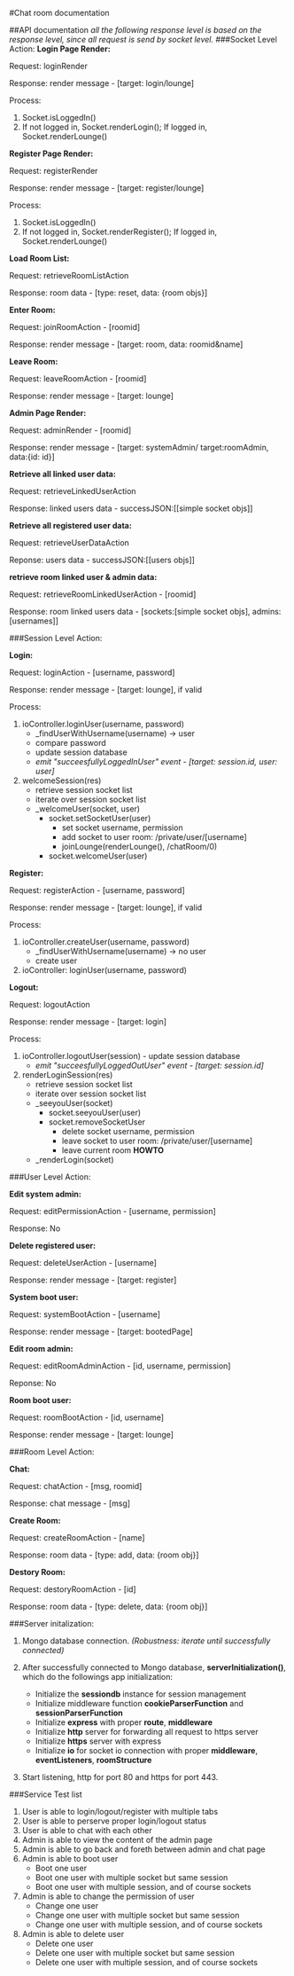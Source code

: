 #Chat room documentation


##API documentation
_all the following response level is based on the response level, since all request is send by socket level._
###Socket Level Action:
**Login Page Render:**

Request: loginRender

Response: render message - [target: login/lounge] 

Process:

1. Socket.isLoggedIn()
2. If not logged in, Socket.renderLogin(); If logged in, Socket.renderLounge()


**Register Page Render:**

Request: registerRender

Response: render message - [target: register/lounge]

Process:

1. Socket.isLoggedIn()
2. If not logged in, Socket.renderRegister(); If logged in, Socket.renderLounge()

**Load Room List:**

Request: retrieveRoomListAction

Response: room data - [type: reset, data: {room objs}]

**Enter Room:**

Request: joinRoomAction - [roomid]

Response: render message - [target: room, data: roomid&name]

**Leave Room:**

Request: leaveRoomAction - [roomid]

Response: render message - [target: lounge]

**Admin Page Render:**

Request: adminRender - [roomid]

Response: render message - [target: systemAdmin/ target:roomAdmin, data:{id: id}]

**Retrieve all linked user data:**

Request: retrieveLinkedUserAction

Response: linked users data - successJSON:[[simple socket objs]]

**Retrieve all registered user data:**

Request: retrieveUserDataAction

Reponse: users data - successJSON:[[users objs]] 

**retrieve room linked user & admin data:**

Request: retrieveRoomLinkedUserAction - [roomid]

Response: room linked users data - [sockets:[simple socket objs], admins: [usernames]]

###Session Level Action:

**Login:**

Request: loginAction - [username, password]

Response: render message - [target: lounge], if valid

Process:

1. ioController.loginUser(username, password)
    - _findUserWithUsername(username) -> user
    - compare password
    - update session database
    - _emit "succeesfullyLoggedInUser" event - [target: session.id, user: user]_ 
 2. welcomeSession(res)
     - retrieve session socket list
     - iterate over session socket list
     - _welcomeUser(socket, user)
         - socket.setSocketUser(user)
             - set socket username, permission
             - add socket to user room: /private/user/[username]
             - joinLounge(renderLounge(), /chatRoom/0)
         - socket.welcomeUser(user) 
 
**Register:**

Request: registerAction - [username, password]

Response: render message - [target: lounge], if valid

Process:

1. ioController.createUser(username, password)
    - _findUserWithUsername(username) -> no user
    - create user
 2. ioController: loginUser(username, password)

 **Logout:**
 
Request: logoutAction

Response: render message - [target: login]

Process: 

1. ioController.logoutUser(session)
    	- update session database
	-  _emit "succeesfullyLoggedOutUser" event - [target: session.id]_
2. renderLoginSession(res)
     - retrieve session socket list
     - iterate over session socket list
     - _seeyouUser(socket)
         - socket.seeyouUser(user)
         - socket.removeSocketUser
             - delete socket username, permission
             - leave socket to user room: /private/user/[username]
             - leave current room **HOWTO**
     - _renderLogin(socket) 

###User Level Action:

**Edit system admin:**

Request: editPermissionAction - [username, permission]

Response: No

**Delete registered user:**

Request: deleteUserAction - [username]

Response: render message - [target: register]

**System boot user:**

Request: systemBootAction - [username]

Response: render message - [target: bootedPage]

**Edit room admin:**

Request: editRoomAdminAction - [id, username, permission]

Reponse: No

**Room boot user:**

Request: roomBootAction - [id, username]

Response: render message - [target: lounge]

 
###Room Level Action:

**Chat:**

Request: chatAction - [msg, roomid]

Response: chat message - [msg]

**Create Room:**

Request: createRoomAction - [name]

Response: room data - [type: add, data: {room obj}]

**Destory Room:**

Request: destoryRoomAction - [id]

Response: room data - [type: delete, data: {room obj}]




###Server initalization:
1. Mongo database connection. _(Robustness: iterate until successfully connected)_
2. After successfully connected to Mongo database, **serverInitialization()**, which do the followings app initialization:
     
     - Initialize the **sessiondb** instance for session management
     - Initialize middleware function **cookieParserFunction** and **sessionParserFunction** 
     - Initialize  **express** with proper **route**, **middleware**
     - Initialize **http** server for forwarding all request to https server
     - Initialize **https** server with express
     - Initialize **io** for socket io connection with proper **middleware**, **eventListeners**, **roomStructure**
3. Start listening, http for port 80 and https for port 443.




###Service Test list
1.  User is able to login/logout/register with multiple tabs
2.  User is able to perserve proper login/logout status
3.  User is able to chat with each other
4.  Admin is able to view the content of the admin page
5.  Admin is able to go back and foreth between admin and chat page
6.  Admin is able to boot user
    - Boot one user
    - Boot one user with multiple socket but same session
    - Boot one user with multiple session, and of course sockets
7. Admin is able to change the permission of user
    - Change one user
    - Change one user with multiple socket but same session
    - Change one user with multiple session, and of course sockets
8. Admin is able to delete user
    - Delete one user
    - Delete one user with multiple socket but same session
    - Delete one user with multiple session, and of course sockets


